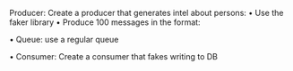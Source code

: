 Producer: Create a producer that generates intel about persons:
• Use the faker library
• Produce 100 messages in the format:

• Queue: use a regular queue

• Consumer: Create a consumer that fakes writing to DB
